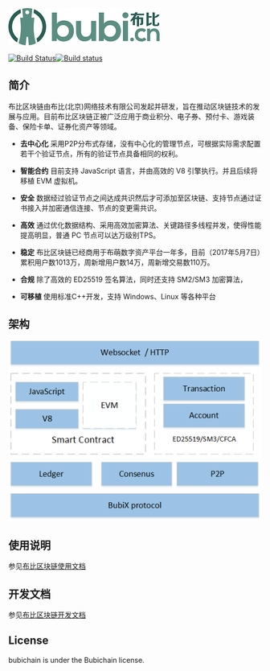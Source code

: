 ![](docs/image/logo.png)

[![Build Status](https://travis-ci.org/bubicn/bubichain-v3.svg?branch=master)](https://travis-ci.org/bubicn/bubichain-v3)[![Build status](https://ci.appveyor.com/api/projects/status/120hwj7689qr3duh?svg=true)](https://ci.appveyor.com/project/bubicn/bubichain-v3)
 
## __简介__

布比区块链由布比(北京)网络技术有限公司发起并研发，旨在推动区块链技术的发展与应用。目前布比区块链正被广泛应用于商业积分、电子券、预付卡、游戏装备、保险卡单、证券化资产等领域。

- __去中心化__ 
采用P2P分布式存储，没有中心化的管理节点，可根据实际需求配置若干个验证节点，所有的验证节点具备相同的权利。

- __智能合约__ 
目前支持 JavaScript 语言，并由高效的 V8 引擎执行。并且后续将移植 EVM 虚拟机。

- __安全__ 
数据经过验证节点之间达成共识然后才可添加至区块链、支持节点通过证书接入并加密通信连接、节点的变更需共识。

- __高效__ 
通过优化数据结构、采用高效加密算法、关键路径多线程并发，使得性能提高明显，普通 PC 节点可以达万级别TPS。

- __稳定__
布比区块链已经商用于布萌数字资产平台一年多，目前（2017年5月7日）累积用户数1013万，周新增用户数14万，周新增交易数110万。

- __合规__
除了高效的 ED25519 签名算法，同时还支持 SM2/SM3 加密算法，

- __可移植__ 
使用标准C++开发，支持 Windows、Linux 等各种平台

## __架构__
![](docs/image/arch.png)

## __使用说明__

参见[布比区块链使用文档](docs/manual.md "") 

##  __开发文档__

参见[布比区块链开发文档](docs/develop.md "") 

## __License__
bubichain is under the Bubichain license.
